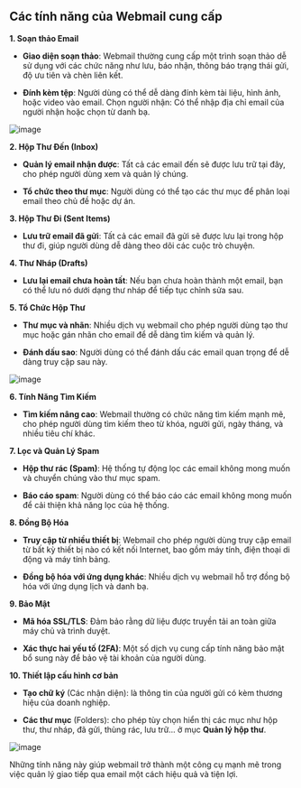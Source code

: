 
**Các tính năng của Webmail cung cấp**
-
**1. Soạn thảo Email**

- **Giao diện soạn thảo**: Webmail thường cung cấp một trình soạn thảo dễ sử dụng với các chức năng như lưu, báo nhận, thông báo trạng thái gửi, độ ưu tiên và chèn liên kết.

- **Đính kèm tệp**: Người dùng có thể dễ dàng đính kèm tài liệu, hình ảnh, hoặc video vào email.
Chọn người nhận: Có thể nhập địa chỉ email của người nhận hoặc chọn từ danh bạ.

![image](https://github.com/user-attachments/assets/a7a22a38-4e4f-4ea3-908a-dfed4227e273)

**2. Hộp Thư Đến (Inbox)**

- **Quản lý email nhận được**: Tất cả các email đến sẽ được lưu trữ tại đây, cho phép người dùng xem và quản lý chúng.

- **Tổ chức theo thư mục**: Người dùng có thể tạo các thư mục để phân loại email theo chủ đề hoặc dự án.

**3. Hộp Thư Đi (Sent Items)**

- **Lưu trữ email đã gửi**: Tất cả các email đã gửi sẽ được lưu lại trong hộp thư đi, giúp người dùng dễ dàng theo dõi các cuộc trò chuyện.

**4. Thư Nháp (Drafts)**

- **Lưu lại email chưa hoàn tất**: Nếu bạn chưa hoàn thành một email, bạn có thể lưu nó dưới dạng thư nháp để tiếp tục chỉnh sửa sau.

**5. Tổ Chức Hộp Thư**

- **Thư mục và nhãn**: Nhiều dịch vụ webmail cho phép người dùng tạo thư mục hoặc gán nhãn cho email để dễ dàng tìm kiếm và quản lý.

- **Đánh dấu sao**: Người dùng có thể đánh dấu các email quan trọng để dễ dàng truy cập sau này.

![image](https://github.com/user-attachments/assets/a9f4342c-0845-4b78-9fbc-b1fd82f6ac3d)


**6. Tính Năng Tìm Kiếm**

- **Tìm kiếm nâng cao**: Webmail thường có chức năng tìm kiếm mạnh mẽ, cho phép người dùng tìm kiếm theo từ khóa, người gửi, ngày tháng, và nhiều tiêu chí khác.

**7. Lọc và Quản Lý Spam**

- **Hộp thư rác (Spam)**: Hệ thống tự động lọc các email không mong muốn và chuyển chúng vào thư mục spam.

- **Báo cáo spam**: Người dùng có thể báo cáo các email không mong muốn để cải thiện khả năng lọc của hệ thống.

**8. Đồng Bộ Hóa**

- **Truy cập từ nhiều thiết bị**: Webmail cho phép người dùng truy cập email từ bất kỳ thiết bị nào có kết nối Internet, bao gồm máy tính, điện thoại di động và máy tính bảng.

- **Đồng bộ hóa với ứng dụng khác**: Nhiều dịch vụ webmail hỗ trợ đồng bộ hóa với ứng dụng lịch và danh bạ.

**9. Bảo Mật**

- **Mã hóa SSL/TLS**: Đảm bảo rằng dữ liệu được truyền tải an toàn giữa máy chủ và trình duyệt.

- **Xác thực hai yếu tố (2FA)**: Một số dịch vụ cung cấp tính năng bảo mật bổ sung này để bảo vệ tài khoản của người dùng.

**10. Thiết lập cấu hình cơ bản**

- **Tạo chữ ký** (Các nhận diện): là thông tin của người gửi có kèm thương hiệu của doanh nghiệp.

- **Các thư mục** (Folders): cho phép tùy chọn hiển thị các mục như hộp thư, thư nháp, đã gửi, thùng rác, lưu trữ... ở mục **Quản lý hộp thư**.

![image](https://github.com/user-attachments/assets/f7df413d-eef6-4b0e-901c-8c787ebc0f1a)

Những tính năng này giúp webmail trở thành một công cụ mạnh mẽ trong việc quản lý giao tiếp qua email một cách hiệu quả và tiện lợi.

